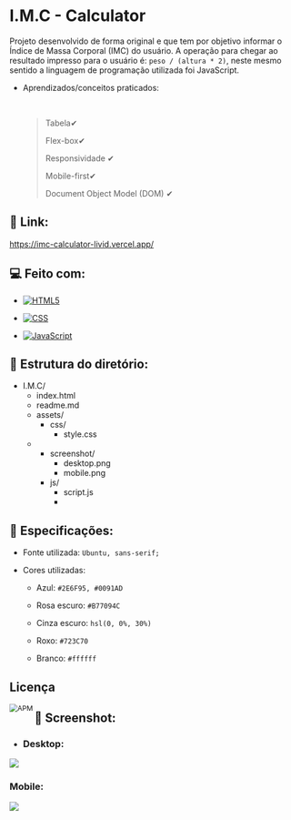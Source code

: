 # I.M.C - Calculator 

Projeto desenvolvido de forma original e que tem por objetivo informar o Índice de Massa Corporal (IMC) do usuário. A operação para chegar ao resultado impresso para o usuário é:  `peso / (altura * 2)`, neste mesmo sentido a linguagem de programação utilizada foi JavaScript.

- Aprendizados/conceitos praticados:

  ​	

  > Tabela✔
  >
  > Flex-box✔
  >
  > Responsividade ✔
  >
  > Mobile-first✔
  >
  > Document Object Model (DOM) ✔



## 🎉 Link:

https://imc-calculator-livid.vercel.app/



## 💻 Feito com:

- [![HTML5](https://camo.githubusercontent.com/3fd58db04ae96181db91ff9cee08bca4ca6db9db8dd38f2063f26781eaeb67e4/68747470733a2f2f696d672e736869656c64732e696f2f62616467652f2d48544d4c352d3030303030303f7374796c653d666c6174266c6f676f3d68746d6c35)](https://camo.githubusercontent.com/3fd58db04ae96181db91ff9cee08bca4ca6db9db8dd38f2063f26781eaeb67e4/68747470733a2f2f696d672e736869656c64732e696f2f62616467652f2d48544d4c352d3030303030303f7374796c653d666c6174266c6f676f3d68746d6c35)

- [![CSS](https://camo.githubusercontent.com/d738d76484d50c8345c2d01e39364b707285bc7936140858e7909dfe6424efb2/68747470733a2f2f696d672e736869656c64732e696f2f62616467652f2d4353532d3035313232413f7374796c653d666c6174266c6f676f3d43535333266c6f676f436f6c6f723d313537324236)](https://camo.githubusercontent.com/d738d76484d50c8345c2d01e39364b707285bc7936140858e7909dfe6424efb2/68747470733a2f2f696d672e736869656c64732e696f2f62616467652f2d4353532d3035313232413f7374796c653d666c6174266c6f676f3d43535333266c6f676f436f6c6f723d313537324236)

- [![JavaScript](https://camo.githubusercontent.com/ddbeaac0298ab7864fff9ed11ff78cc48623e4ff75b6ba770ceeb80fb2aa9685/68747470733a2f2f696d672e736869656c64732e696f2f62616467652f2d4a6176615363726970742d3030303030303f7374796c653d666c6174266c6f676f3d6a617661736372697074)](https://camo.githubusercontent.com/ddbeaac0298ab7864fff9ed11ff78cc48623e4ff75b6ba770ceeb80fb2aa9685/68747470733a2f2f696d672e736869656c64732e696f2f62616467652f2d4a6176615363726970742d3030303030303f7374796c653d666c6174266c6f676f3d6a617661736372697074)

  


## 📂 Estrutura do diretório:

  - I.M.C/
    - index.html
    - readme.md
     - assets/
       - css/
         - style.css
    - - screenshot/
        - desktop.png
        - mobile.png
      - js/
        - script.js
        - 


## 🎨 Especificações:

- Fonte utilizada:  `Ubuntu, sans-serif;`

- Cores utilizadas:

  - Azul: `#2E6F95, #0091AD` 

  - Rosa escuro: `#B77094C`

  - Cinza escuro: `hsl(0, 0%, 30%)`

  - Roxo: `#723C70`

  - Branco: `#ffffff`

## Licença

<img align=left src="https://camo.githubusercontent.com/2b5be4f21ba05bac285e81a1a1f11036ee50ca3bb9b2b7b00a3cd1cf0589b2fc/68747470733a2f2f696d672e736869656c64732e696f2f61706d2f6c2f76696d2d6d6f64653f636f6c6f723d626c7565" alt="APM" style="zoom: 87%;" />



## 📸 Screenshot:

- ### Desktop:

![](C:\Users\usuario\Desktop\projetos\imc-calculator\assets\screenshot\desktop.PNG)



### Mobile:

![](C:\Users\usuario\Desktop\projetos\imc-calculator\assets\screenshot\mobile.PNG)
